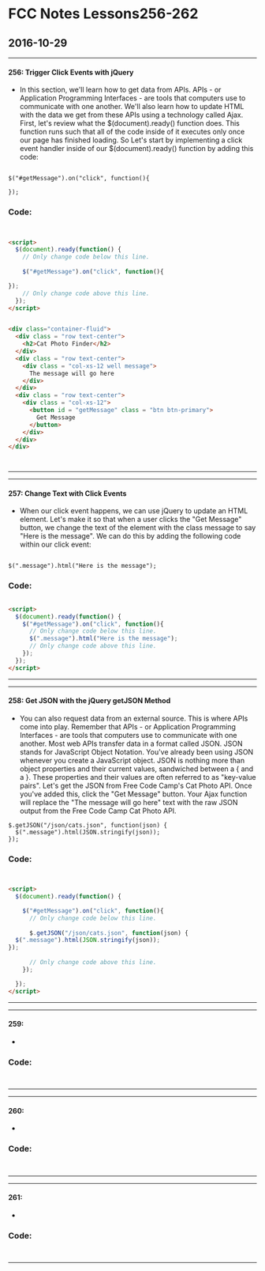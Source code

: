 
# FCC Notes Lessons256-262


## 2016-10-29


***

#### 256:  Trigger Click Events with jQuery


*  In this section, we'll learn how to get data from APIs. APIs - or Application Programming Interfaces - are tools that computers use to communicate with one another.  We'll also learn how to update HTML with the data we get from these APIs using a technology called Ajax.  First, let's review what the $(document).ready() function does. This function runs such that all of the code inside of it executes only once our page has finished loading.  So Let's start by implementing a click event handler inside of our $(document).ready() function by adding this code:

```

$("#getMessage").on("click", function(){

});

```

### Code: 

```HTML


<script>
  $(document).ready(function() {
    // Only change code below this line.
    
    $("#getMessage").on("click", function(){

});
    // Only change code above this line.
  });
</script>


<div class="container-fluid">
  <div class = "row text-center">
    <h2>Cat Photo Finder</h2>
  </div>
  <div class = "row text-center">
    <div class = "col-xs-12 well message">
      The message will go here
    </div>
  </div>
  <div class = "row text-center">
    <div class = "col-xs-12">
      <button id = "getMessage" class = "btn btn-primary">
        Get Message
      </button>
    </div>
  </div>
</div>




```

***
***

#### 257:  Change Text with Click Events


*  When our click event happens, we can use jQuery to update an HTML element.  Let's make it so that when a user clicks the "Get Message" button, we change the text of the element with the class message to say "Here is the message".   We can do this by adding the following code within our click event:

```

$(".message").html("Here is the message");

```


### Code: 

```HTML

<script>
  $(document).ready(function() {
    $("#getMessage").on("click", function(){
      // Only change code below this line.
      $(".message").html("Here is the message");
      // Only change code above this line.
    });
  });
</script>

```

***
***

#### 258:  Get JSON with the jQuery getJSON Method


*  You can also request data from an external source. This is where APIs come into play.  Remember that APIs - or Application Programming Interfaces - are tools that computers use to communicate with one another.  Most web APIs transfer data in a format called JSON. JSON stands for JavaScript Object Notation.  You've already been using JSON whenever you create a JavaScript object. JSON is nothing more than object properties and their current values, sandwiched between a { and a }.  These properties and their values are often referred to as "key-value pairs".  Let's get the JSON from Free Code Camp's Cat Photo API.  Once you've added this, click the "Get Message" button. Your Ajax function will replace the "The message will go here" text with the raw JSON output from the Free Code Camp Cat Photo API.

```
$.getJSON("/json/cats.json", function(json) {
  $(".message").html(JSON.stringify(json));
});
```


### Code: 

```HTML


<script>
  $(document).ready(function() {

    $("#getMessage").on("click", function(){
      // Only change code below this line.
      
      $.getJSON("/json/cats.json", function(json) {
  $(".message").html(JSON.stringify(json));
});
      
      // Only change code above this line.
    });   

  });
</script>


```

***
***

#### 259: 

* 


### Code: 

```Javascript



```

***
***

#### 260: 

* 


### Code: 

```Javascript



```

***
***

#### 261: 

* 


### Code: 

```Javascript



```

***
